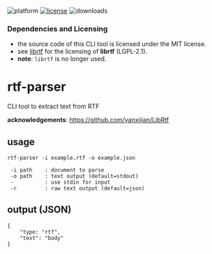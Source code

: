 ![platform](https://img.shields.io/static/v1?label=platform&message=mac-intel%20|%20mac-arm%20|%20win-64&color=blue)
[![license](https://img.shields.io/github/license/miyako/rtf-parser)](LICENSE)
![downloads](https://img.shields.io/github/downloads/miyako/rtf-parser/total)

### Dependencies and Licensing

* the source code of this CLI tool is licensed under the MIT license.
* see [librtf](https://librtf.sourceforge.net) for the licensing of **librtf** (LGPL-2.1).
* **note**: `librtf` is no longer used. 
 
# rtf-parser
CLI tool to extract text from RTF

**acknowledgements**: https://github.com/yanxijian/LibRtf

## usage

```
rtf-parser -i example.rtf -o example.json

 -i path    : document to parse
 -o path    : text output (default=stdout)
 -          : use stdin for input
 -r         : raw text output (default=json)
```

## output (JSON)

```
{
    "type: "rtf",
    "text": "body"
}
```
